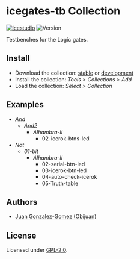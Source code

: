 # icegates-tb Collection

[![Icestudio](https://img.shields.io/badge/collection-icestudio-blue.svg)](https://github.com/FPGAwars/icestudio)
![Version](https://img.shields.io/badge/version-v0.1.0-orange.svg)

Testbenches for the Logic gates.

## Install

* Download the collection: [stable](https://github.com/FPGAwars/iceGates-TB/archive/v0.1.0.zip) or [development](https://github.com/FPGAwars/iceGates-TB/archive/master.zip)
* Install the collection: *Tools > Collections > Add*
* Load the collection: *Select > Collection*


## Examples
* *And*
  * *And2*
    * *Alhambra-II*
      * 02-icerok-btns-led
* *Not*
  * *01-bit*
    * *Alhambra-II*
      * 02-serial-btn-led
      * 03-icerok-btn-led
      * 04-auto-check-icerok
      * 05-Truth-table


## Authors
* [Juan Gonzalez-Gomez (Obijuan)](https://github.com/Obijuan)


## License

Licensed under [GPL-2.0](https://opensource.org/licenses/GPL-2.0).
